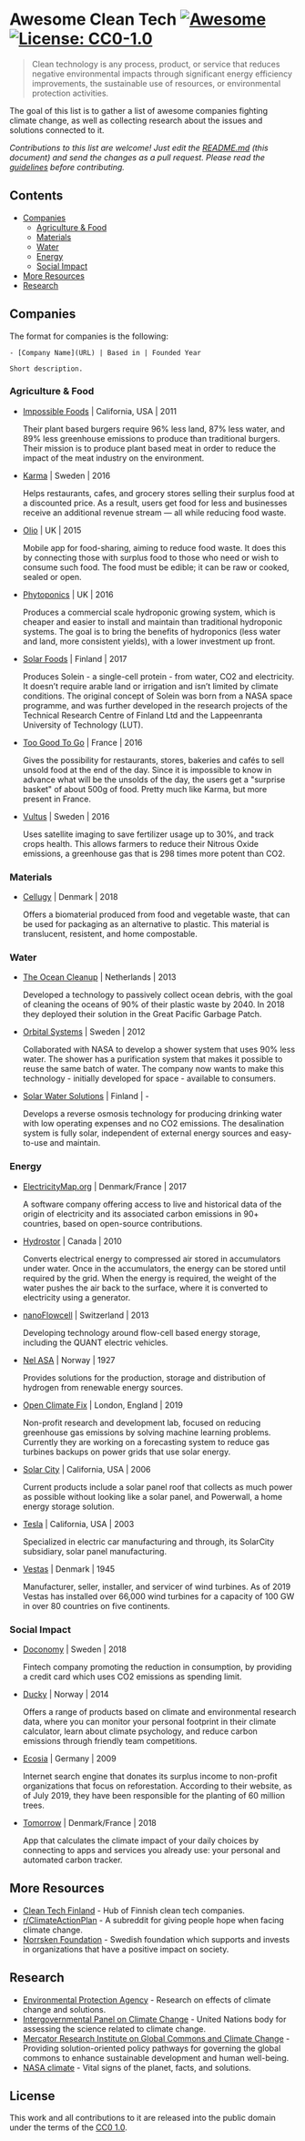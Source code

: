 # Awesome Clean Tech [![Awesome](https://awesome.re/badge.svg)](https://awesome.re) [![License: CC0-1.0](https://img.shields.io/badge/License-CC0%201.0-lightgrey.svg)](http://creativecommons.org/publicdomain/zero/1.0/)

> Clean technology is any process, product, or service that reduces negative environmental impacts through significant energy efficiency improvements, the sustainable use of resources, or environmental protection activities.

The goal of this list is to gather a list of awesome companies fighting climate change, as well as collecting research about the issues and solutions connected to it.

_Contributions to this list are welcome! Just edit the [README.md](./edit/master/README.md) (this document) and send the changes as a pull request. Please read the [guidelines](./CONTRIBUTING.md) before contributing._

## Contents

- [Companies](#companies)
  - [Agriculture & Food](#agriculture--food)
  - [Materials](#materials)
  - [Water](#water)
  - [Energy](#energy)
  - [Social Impact](#social-impact)
- [More Resources](#more-resources)
- [Research](#research)

## Companies

The format for companies is the following:

```
- [Company Name](URL) | Based in | Founded Year

Short description.
```

### Agriculture & Food

- [Impossible Foods](https://impossiblefoods.com/) | California, USA | 2011

  Their plant based burgers require 96% less land, 87% less water, and 89% less greenhouse emissions to produce than traditional burgers. Their mission is to produce plant based meat in order to reduce the impact of the meat industry on the environment.

- [Karma](https://new.karma.life/) | Sweden | 2016

  Helps restaurants, cafes, and grocery stores selling their surplus food at a
  discounted price. As a result, users get food for less and businesses receive
  an additional revenue stream — all while reducing food waste.

- [Olio](https://olioex.com/) | UK | 2015

  Mobile app for food-sharing, aiming to reduce food waste. It does this by connecting those with surplus food to those who need or wish to consume such food. The food must be edible; it can be raw or cooked, sealed or open.

- [Phytoponics](https://phytoponics.com/) | UK | 2016

  Produces a commercial scale hydroponic growing system, which is cheaper and easier to install and maintain than traditional hydroponic systems. The goal is to bring the benefits of hydroponics (less water and land, more consistent yields), with a lower investment up front.

- [Solar Foods](https://solarfoods.fi/) | Finland | 2017

  Produces Solein - a single-cell protein - from water, CO2 and electricity. It doesn’t require arable land or irrigation and isn’t limited by climate conditions. The original concept of Solein was born from a NASA space programme, and was further developed in the research projects of the Technical Research Centre of Finland Ltd and the Lappeenranta University of Technology (LUT).

- [Too Good To Go](https://toogoodtogo.com/en) | France | 2016

  Gives the possibility for restaurants, stores, bakeries and cafés to sell
  unsold food at the end of the day. Since it is impossible to know in advance
  what will be the unsolds of the day, the users get a "surprise basket" of
  about 500g of food. Pretty much like Karma, but more present in France.

- [Vultus](https://www.vultus.se/) | Sweden | 2016

  Uses satellite imaging to save fertilizer usage up to 30%, and track crops health. This allows farmers to reduce their Nitrous Oxide emissions, a greenhouse gas that is 298 times more potent than CO2.

### Materials

- [Cellugy](https://cellugy.com/) | Denmark | 2018

  Offers a biomaterial produced from food and vegetable waste, that can be used for packaging as an alternative to plastic. This material is translucent, resistent, and home compostable.

### Water

- [The Ocean Cleanup](https://theoceancleanup.com/) | Netherlands | 2013

  Developed a technology to passively collect ocean debris, with the goal of cleaning the oceans of 90% of their plastic waste by 2040. In 2018 they deployed their solution in the Great Pacific Garbage Patch.

- [Orbital Systems](https://orbital-systems.com/) | Sweden | 2012

  Collaborated with NASA to develop a shower system that uses 90% less water. The shower has a purification system that makes it possible to reuse the same batch of water. The company now wants to make this technology - initially developed for space - available to consumers.

- [Solar Water Solutions](https://solarwatersolutions.fi/en/) | Finland | -

  Develops a reverse osmosis technology for producing drinking water with low operating expenses and no CO2 emissions. The desalination system is fully solar, independent of external energy sources and easy-to-use and maintain.

### Energy

- [ElectricityMap.org](https://www.electricitymap.org/) | Denmark/France | 2017

  A software company offering access to live and historical data of the origin of electricity and its associated carbon emissions in 90+ countries, based on open-source contributions.

- [Hydrostor](https://www.hydrostor.ca/) | Canada | 2010

  Converts electrical energy to compressed air stored in accumulators under water. Once in the accumulators, the energy can be stored until required by the grid. When the energy is required, the weight of the water pushes the air back to the surface, where it is converted to electricity using a generator.
  
- [nanoFlowcell](https://www.nanoflowcell.com/) | Switzerland | 2013

  Developing technology around flow-cell based energy storage, including the QUANT electric vehicles.

- [Nel ASA](https://nelhydrogen.com/) | Norway | 1927

  Provides solutions for the production, storage and distribution of hydrogen from renewable energy sources.

- [Open Climate Fix](https://openclimatefix.github.io) | London, England | 2019

  Non-profit research and development lab, focused on reducing greenhouse gas emissions by solving machine learning problems. Currently they are working on a forecasting system to reduce gas turbines backups on power grids that use solar energy.

- [Solar City](https://www.tesla.com/solarpanels) | California, USA | 2006

  Current products include a solar panel roof that collects as much power as possible without looking like a solar panel, and Powerwall, a home energy storage solution.

- [Tesla](https://www.tesla.com/solarpanels) | California, USA | 2003

  Specialized in electric car manufacturing and through, its SolarCity subsidiary, solar panel manufacturing.

- [Vestas](https://www.vestas.com/) | Denmark | 1945

  Manufacturer, seller, installer, and servicer of wind turbines. As of 2019 Vestas has installed over 66,000 wind turbines for a capacity of 100 GW in over 80 countries on five continents.

### Social Impact

- [Doconomy](https://doconomy.com/) | Sweden | 2018

  Fintech company promoting the reduction in consumption, by providing a credit card which uses CO2 emissions as spending limit.

- [Ducky](https://www.ducky.eco/en/) | Norway | 2014

  Offers a range of products based on climate and environmental research data, where you can monitor your personal footprint in their climate calculator, learn about climate psychology, and reduce carbon emissions through friendly team competitions.

- [Ecosia](https://ecosia.org/) | Germany | 2009

  Internet search engine that donates its surplus income to non-profit organizations that focus on reforestation. According to their website, as of July 2019, they have been responsible for the planting of 60 million trees.

- [Tomorrow](https://tmrow.com/) | Denmark/France | 2018

  App that calculates the climate impact of your daily choices by connecting to apps and services you already use: your personal and automated carbon tracker.

## More Resources

- [Clean Tech Finland](http://www.cleantechfinland.com/web/cleantech) - Hub of Finnish clean tech companies.
- [r/ClimateActionPlan](https://www.reddit.com/r/ClimateActionPlan/) - A subreddit for giving people hope when facing climate change.
- [Norrsken Foundation](https://www.norrskenfoundation.org/) - Swedish foundation which supports and invests in organizations that have a positive impact on society.

## Research

- [Environmental Protection Agency](https://www.epa.gov/climate-research) - Research on effects of climate change and solutions.
- [Intergovernmental Panel on Climate Change](https://www.ipcc.ch/library/) - United Nations body for assessing the science related to climate change.
- [Mercator Research Institute on Global Commons and Climate Change](https://www.mcc-berlin.net/en.html) - Providing solution-oriented policy pathways for governing the global commons to enhance sustainable development and human well-being.
- [NASA climate](http://climate.nasa.gov/) - Vital signs of the planet, facts, and solutions.

## License

This work and all contributions to it are released into the public domain under the terms of the [CC0 1.0](./LICENSE).
